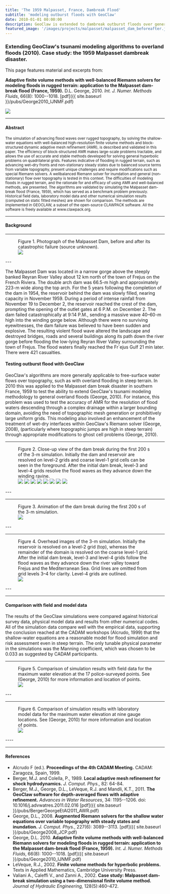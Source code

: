 ```yaml
---
title: 'The 1959 Malpasset, France, Dambreak Flood'
subtitle: 'modeling outburst floods with GeoClaw'
date: 2010-01-01 00:00:00
description: GeoClaw is extended to dambreak outburst floods over general terrain.
featured_image: '/images/projects/malpasset/malpasset_dam_beforeafter.jpg'
---
```


### Extending GeoClaw's tsunami modeling algorithms to overland floods (2010).  Case study: the 1959 Malpasset dambreak disaster. 

This page features material and excerpts from: 

**Adaptive finite volume methods with well-balanced Riemann solvers for modeling floods in rugged terrain: application to the Malpasset dam-break flood (France, 1959).** D.L. George, 2010. *Int. J. Numer. Methods Fluids*, 66(8): 1000--1018. [pdf]({{ site.baseurl }}/pubs/George2010_IJNMF.pdf)

![](/images/projects/malpasset/malpasset_oblique.png)

---
#### Abstract
<small>
The simulation of advancing flood waves over rugged topography, by solving the shallow-water equations with well-balanced high-resolution finite volume methods and block-structured dynamic adaptive mesh refinement (AMR), is described and validated in this paper. The efficiency of block-structured AMR makes large-scale problems tractable, and allows the use of accurate and stable methods developed for solving general hyperbolic problems on quadrilateral grids. Features indicative of flooding in rugged terrain, such as advancing wet–dry fronts and non-stationary steady states due to balanced source terms from variable topography, present unique challenges and require modifications such as special Riemann solvers. A wellbalanced Riemann solver for inundation and general (non-stationary) flow over topography is tested in this context. The difficulties of modeling floods in rugged terrain, and the rationale for and efficacy of using AMR and well-balanced methods, are presented. The algorithms are validated by simulating the Malpasset dam-break flood (France, 1959), which has served as a benchmark problem previously. Historical field data, laboratory model data and other numerical simulation results (computed on static fitted meshes) are shown for comparison. The methods are implemented in GEOCLAW, a subset of the open-source CLAWPACK software. All the software is freely available at www.clawpack.org.
</small>

---
#### Background

---
<figure>
<figcaption> Figure 1. Photograph of the Malpasset Dam, before and after its catastrophic failure (source unknown).</figcaption>
<img src="{{ site.baseurl }}/images/projects/malpasset/malpasset_dam_beforeafter.jpg">
</figure>
---

The Malpasset Dam was located in a narrow gorge above the steeply banked Reyran River Valley about 12 km north of the town of Frejus on the French Riviera. The double arch dam was 66.5-m high and approximately 223-m wide along the top arch. For the 5 years following the completion of the dam in 1954, the reservoir behind the dam was slowly filled, nearing capacity in November 1959. During a period of intense rainfall from November 19 to December 2, the reservoir reached the crest of the dam, prompting the opening of the outlet gates at 6 P.M. on December 2. The dam failed catastrophically at 9:14 P.M., sending a massive wave 40–60-m high into the winding gorge below. Although there were no surviving eyewitnesses, the dam failure was believed to have been sudden and explosive. The resulting violent flood wave altered the landscape and destroyed bridges, roads and several buildings along its path down the river gorge before flooding the low-lying Reyran River Valley surrounding the town of Frejus. The flood waters finally reached the Fr´ejus Gulf 21 min later. There were 421 casualties.

####  Testing outburst flood with GeoClaw

GeoClaw's algorithms are more generally applicable to free-surface water flows over topography, such as with overland flooding in steep terrain. In 2010 this was applied to the Malpasset dam break disaster in southern France, 1959 to test the ability to extend GeoClaw's tsunami modeling methodology to general overland floods (George, 2010).  For instance, this problem was used to test the accuracy of AMR for the resolution of flood waters descending through a complex drainage within a larger bounding domain, avoiding the need of topographic mesh generation or prohibitively large uniform grids. This modeling also involved an enhancement of the treatment of wet-dry interfaces within GeoClaw's Riemann solver (George, 2008), (particularly where topographic jumps are high in steep terrain) through appropriate modifications to ghost cell problems (George, 2010). 

---
<figure>
<figcaption> Figure 2. Close-up view of the dam break during the first 200 s of the 3-m simulation. Initially the dam and reservoir are resolved on level-2 grids and coarse level-1 grid cells can be seen in the foreground. After the initial dam break, level-3 and level-4 grids resolve the flood waves as they advance down the winding ravine.</figcaption>
<div class="gallery" data-columns="4">
    <img src="/images/projects/geoclaw/malpasset/oblique/frame00000.png">
    <img src="/images/projects/geoclaw/malpasset/oblique/frame00001.png">
    <img src="/images/projects/geoclaw/malpasset/oblique/frame00005.png">
    <img src="/images/projects/geoclaw/malpasset/oblique/frame00010.png">
    <img src="/images/projects/geoclaw/malpasset/oblique/frame00030.png">
    <img src="/images/projects/geoclaw/malpasset/oblique/frame00040.png">
    <img src="/images/projects/geoclaw/malpasset/oblique/frame00050.png">
    <img src="/images/projects/geoclaw/malpasset/oblique/frame00070.png">
</div>
</figure>
---

---
<figure>
<figcaption> Figure 3. Animation of the dam break during the first 200 s of the 3-m simulation.</figcaption>
<img src="{{ site.baseurl }}/images/projects/geoclaw/malpasset/malpasset_oblique.gif">
</figure>
---

---
<figure>
<figcaption> Figure 4. Overhead images of the 3-m simulation. Initially the reservoir is resolved on a level-2 grid (top), whereas the remainder of the domain is resolved on the coarse level-1 grid. After the initial dam break, level-3 and level-4 grids follow the flood waves as they advance down the river valley toward Frejus and the Mediterranean Sea. Grid lines are omitted from grid levels 3–4 for clarity. Level-4 grids are outlined.</figcaption>
<img src="{{ site.baseurl }}/images/projects/malpasset/malpasset_overhead.jpg">
</figure>
---


---
#### Comparison with field and model data

The results of the GeoClaw simulations were compared against historical survey data, physical model data and results from other numerical codes. All of the simulation data compare well with the empirical data, supporting the conclusion reached at the CADAM workshops (Alcrudo, 1999) that the shallow-water equations are a reasonable model for flood simulation and risk assessment even in steep terrain. The only tunable physical parameter in the simulations was the Manning coefficient, which was chosen to be 0.033 as suggested by CADAM participants.

---
<figure>
<figcaption> Figure 5. Comparison of simulation results with field data for the maximum water elevation at the 17 police-surveyed points. See (George, 2010) for more information and location of points.</figcaption>
<img src="{{ site.baseurl }}/images/projects/malpasset/malpasset_surveypts.jpg">
</figure>
---

---
<figure>
<figcaption> Figure 6. Comparison of simulation results with laboratory model data for the maximum water elevation at nine gauge locations. See (George, 2010) for more information and location of points.</figcaption>
<img src="{{ site.baseurl }}/images/projects/malpasset/malpasset_modelpts.jpg">
</figure>
----

---
#### References

* Alcrudo F (ed.). **Proceedings of the 4th CADAM Meeting.** CADAM: Zaragoza, Spain, 1999.
* Berger, M.J. and Colella, P., 1989. **Local adaptive mesh refinement for shock hydrodynamics.** *J. Comput. Phys.,* 82: 64-84.
* Berger, M.J.,  George, D.L.,  LeVeque, R.J. and Mandli, K.T., 2011. **The GeoClaw software for depth-averaged flows with adaptive refinement.**   *Advances in Water Resources*, 34: 1195--1206. doi: 10.1016/j.advwatres.2011.02.016 [pdf]({{ site.baseurl }}/pubs/BergerGeorgeEtAl2011_AWR.pdf)
* George, D.L., 2008. **Augmented Riemann solvers for the shallow water equations over variable topography with steady states and inundation.**  *J. Comput. Phys.*, 227(6): 3089--3113. [pdf]({{ site.baseurl }}/pubs/George2008_JCP.pdf)
* George, D.L. 2010. **Adaptive finite volume methods with well-balanced Riemann solvers for modeling floods in rugged terrain: application to the Malpasset dam-break flood (France, 1959).**  *Int. J. Numer. Methods Fluids*, 66(8): 1000--1018. [pdf]({{ site.baseurl }}/pubs/George2010_IJNMF.pdf)
* LeVeque, R.J., 2002. **Finite volume methods for hyperbolic problems.**  Texts in Applied Mathematics, Cambridge University Press.
* Valiani A., Caleffi V., and Zanni A., 2002. **Case study: Malpasset dam-break simulation using a two-dimensional finite volume
  method.**  *Journal of Hydraulic Engineering,* 128(5):460–472.


